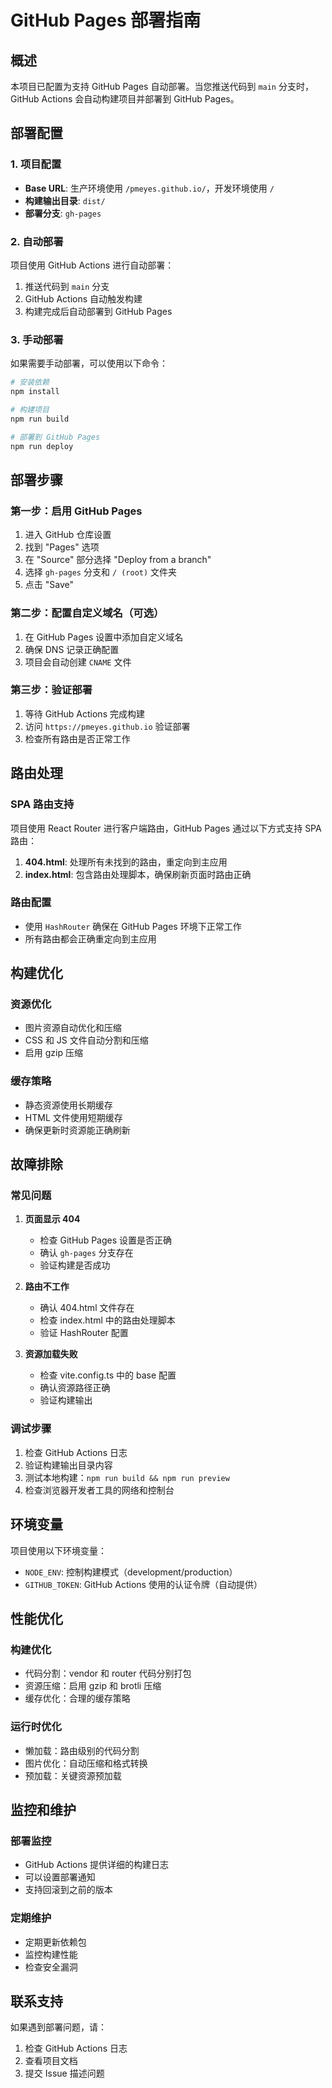 # GitHub Pages 部署指南

## 概述

本项目已配置为支持 GitHub Pages 自动部署。当您推送代码到 `main` 分支时，GitHub Actions 会自动构建项目并部署到 GitHub Pages。

## 部署配置

### 1. 项目配置

- **Base URL**: 生产环境使用 `/pmeyes.github.io/`，开发环境使用 `/`
- **构建输出目录**: `dist/`
- **部署分支**: `gh-pages`

### 2. 自动部署

项目使用 GitHub Actions 进行自动部署：

1. 推送代码到 `main` 分支
2. GitHub Actions 自动触发构建
3. 构建完成后自动部署到 GitHub Pages

### 3. 手动部署

如果需要手动部署，可以使用以下命令：

```bash
# 安装依赖
npm install

# 构建项目
npm run build

# 部署到 GitHub Pages
npm run deploy
```

## 部署步骤

### 第一步：启用 GitHub Pages

1. 进入 GitHub 仓库设置
2. 找到 "Pages" 选项
3. 在 "Source" 部分选择 "Deploy from a branch"
4. 选择 `gh-pages` 分支和 `/ (root)` 文件夹
5. 点击 "Save"

### 第二步：配置自定义域名（可选）

1. 在 GitHub Pages 设置中添加自定义域名
2. 确保 DNS 记录正确配置
3. 项目会自动创建 `CNAME` 文件

### 第三步：验证部署

1. 等待 GitHub Actions 完成构建
2. 访问 `https://pmeyes.github.io` 验证部署
3. 检查所有路由是否正常工作

## 路由处理

### SPA 路由支持

项目使用 React Router 进行客户端路由，GitHub Pages 通过以下方式支持 SPA 路由：

1. **404.html**: 处理所有未找到的路由，重定向到主应用
2. **index.html**: 包含路由处理脚本，确保刷新页面时路由正确

### 路由配置

- 使用 `HashRouter` 确保在 GitHub Pages 环境下正常工作
- 所有路由都会正确重定向到主应用

## 构建优化

### 资源优化

- 图片资源自动优化和压缩
- CSS 和 JS 文件自动分割和压缩
- 启用 gzip 压缩

### 缓存策略

- 静态资源使用长期缓存
- HTML 文件使用短期缓存
- 确保更新时资源能正确刷新

## 故障排除

### 常见问题

1. **页面显示 404**
   - 检查 GitHub Pages 设置是否正确
   - 确认 `gh-pages` 分支存在
   - 验证构建是否成功

2. **路由不工作**
   - 确认 404.html 文件存在
   - 检查 index.html 中的路由处理脚本
   - 验证 HashRouter 配置

3. **资源加载失败**
   - 检查 vite.config.ts 中的 base 配置
   - 确认资源路径正确
   - 验证构建输出

### 调试步骤

1. 检查 GitHub Actions 日志
2. 验证构建输出目录内容
3. 测试本地构建：`npm run build && npm run preview`
4. 检查浏览器开发者工具的网络和控制台

## 环境变量

项目使用以下环境变量：

- `NODE_ENV`: 控制构建模式（development/production）
- `GITHUB_TOKEN`: GitHub Actions 使用的认证令牌（自动提供）

## 性能优化

### 构建优化

- 代码分割：vendor 和 router 代码分别打包
- 资源压缩：启用 gzip 和 brotli 压缩
- 缓存优化：合理的缓存策略

### 运行时优化

- 懒加载：路由级别的代码分割
- 图片优化：自动压缩和格式转换
- 预加载：关键资源预加载

## 监控和维护

### 部署监控

- GitHub Actions 提供详细的构建日志
- 可以设置部署通知
- 支持回滚到之前的版本

### 定期维护

- 定期更新依赖包
- 监控构建性能
- 检查安全漏洞

## 联系支持

如果遇到部署问题，请：

1. 检查 GitHub Actions 日志
2. 查看项目文档
3. 提交 Issue 描述问题 